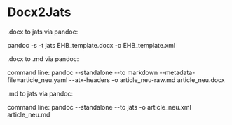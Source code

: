 # Docx2Jats

.docx to jats via pandoc:

pandoc -s -t jats EHB_template.docx -o EHB_template.xml


.docx to .md via pandoc:

command line: pandoc --standalone --to markdown --metadata-file=article_neu.yaml --atx-headers -o article_neu-raw.md article_neu.docx 


.md to jats via pandoc:

command line: pandoc --standalone --to jats -o article_neu.xml article_neu.md

